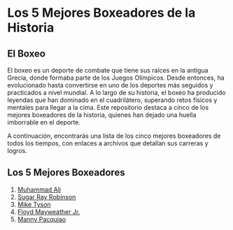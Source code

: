 # Los 5 Mejores Boxeadores de la Historia

## El Boxeo

El boxeo es un deporte de combate que tiene sus raíces en la antigua Grecia, donde formaba parte de los Juegos Olímpicos. Desde entonces, ha evolucionado hasta convertirse en uno de los deportes más seguidos y practicados a nivel mundial. A lo largo de su historia, el boxeo ha producido leyendas que han dominado en el cuadrilátero, superando retos físicos y mentales para llegar a la cima. Este repositorio destaca a cinco de los mejores boxeadores de la historia, quienes han dejado una huella imborrable en el deporte.

A continuación, encontrarás una lista de los cinco mejores boxeadores de todos los tiempos, con enlaces a archivos que detallan sus carreras y logros.

## Los 5 Mejores Boxeadores

1. [Muhammad Ali](muhammad_ali.md)
2. [Sugar Ray Robinson](sugar_ray_robinson.md)
3. [Mike Tyson](mike_tyson.md)
4. [Floyd Mayweather Jr.](floyd_mayweather.md)
5. [Manny Pacquiao](manny_pacquiao.md)











